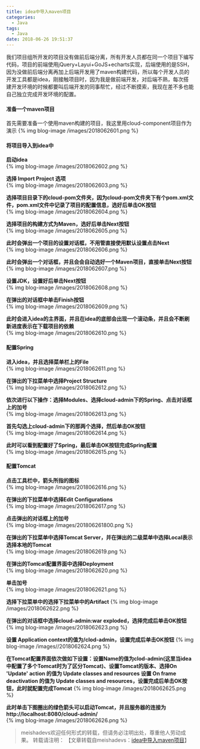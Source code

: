 ```yaml
---
title: idea中导入maven项目
categories: 
  - Java
tags:
  - Java
date: 2018-06-26 19:51:37
---
```


我们项目组所开发的项目没有做前后端分离，所有开发人员都在同一个项目下编写代码，项目的前端使用jQuery+Layui+GoJS+echarts实现，后端使用的是SSH，因为没做前后端分离再加上后端开发用了maven构建代码，所以每个开发人员的开发工具都是idea，刚接触项目时，因为我是做前端开发，对后端不熟，每次搭建开发环境的时候都要叫后端开发的同事帮忙，经过不断摸索，我现在差不多也能自己独立完成开发环境的配置。
<!--more-->

#### 准备一个maven项目
首先需要准备一个使用maven构建的项目，我这里用cloud-component项目作为演示
{% img blog-image /images/2018062601.png %}

#### 将项目导入到idea中

**启动idea**  
{% img blog-image /images/2018062602.png %}

**选择 Import Project 选项**  
{% img blog-image /images/2018062603.png %}

**选择项目目录下的cloud-pom文件夹，因为cloud-pom文件夹下有个pom.xml文件，pom.xml文件中记录了项目的配置信息，选好后单击OK按钮**  
{% img blog-image /images/2018062604.png %}

**选择项目的构建方式为Maven，选好后单击Next按钮**  
{% img blog-image /images/2018062605.png %}

**此时会弹出一个项目的设置对话框，不用管直接使用默认设置点击Next**  
{% img blog-image /images/2018062606.png %}

**此时会弹出一个对话框，并且会会自动选好一个Maven项目，直接单击Next按钮**  
{% img blog-image /images/2018062607.png %}

**设置JDK，设置好后单击Next按钮**  
{% img blog-image /images/2018062608.png %}

**在弹出的对话框中单击Finish按钮**  
{% img blog-image /images/2018062609.png %}

**此时会进入idea的主界面，并且在idea的底部会出现一个滚动条，并且会不断刷新进度表示在下载项目的依赖**  
{% img blog-image /images/2018062610.png %}

####  配置Spring
**进入idea，并且选择菜单栏上的File**  
{% img blog-image /images/2018062611.png %}

**在弹出的下拉菜单中选择Project Structure**  
{% img blog-image /images/2018062612.png %}

**依次进行以下操作：选择Modules、选择cloud-admin下的Spring、点击对话框上的加号**  
{% img blog-image /images/2018062613.png %}

**首先勾选上cloud-admin下的那两个选择，然后单击OK按钮**  
{% img blog-image /images/2018062614.png %}

**此时可以看到配置好了Spring，最后单击OK按钮完成Spring配置**  
{% img blog-image /images/2018062615.png %}


#### 配置Tomcat
**点击工具栏中，箭头所指的图标**  
{% img blog-image /images/2018062616.png %}

**在弹出的下拉菜单中选择Edit Configurations**  
{% img blog-image /images/2018062617.png %}

**点击弹出的对话框上的加号**  
{% img blog-image /images/201806261800.png %}

**在弹出的下拉菜单中选择Tomcat Server，并在弹出的二级菜单中选择Local表示选择本地的Tomcat**  
{% img blog-image /images/2018062619.png %}

**在弹出的Tomcat配置界面中选择Deployment**  
{% img blog-image /images/2018062620.png %}

**单击加号**  
{% img blog-image /images/2018062621.png %}

**选择下拉菜单中的选择下拉菜单中的Artifact**
{% img blog-image /images/2018062622.png %}

**在弹出的对话框中选择cloud-admin:war exploded，选择完成后单击OK按钮**
{% img blog-image /images/2018062623.png %}

**设置 Application context的值为/clod-admin，设置完成后单击OK按钮**
{% img blog-image /images//2018062624.png %}

**在Tomcat配置界面依次做如下设置：设置Name的值为clod-admin(这里当idea中配置了多个Tomcat时为了区分Tomcat)、设置Tomcat的版本、选择On 'Update' action 的值为 Update classes and resources 设置 On frame deactivation 的值为 Update classes and resources，设置完成后单击OK按钮，此时就配置完成Tomcat**
{% img blog-image /images/2018062625.png %}

**此时单击下图圈出的绿色箭头可以启动Tomcat，并且服务器的连接为http://localhost:8080/cloud-admin/**  
{% img blog-image /images/2018062626.png %}

> meishadevs欢迎任何形式的转载，但请务必注明出处，尊重他人劳动成果。
转载请注明： 【文章转载自meishadevs：[idea中导入maven项目](http://meishadevs.com/blog/idea%E4%B8%AD%E5%AF%BC%E5%85%A5maven%E9%A1%B9%E7%9B%AE/)】